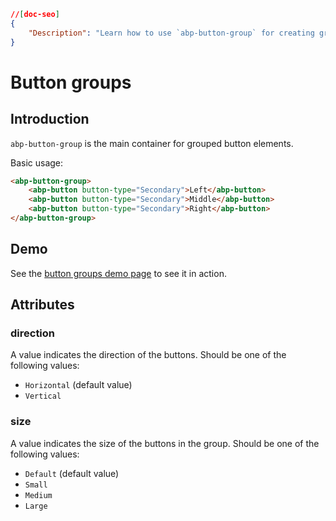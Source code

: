 ```json
//[doc-seo]
{
    "Description": "Learn how to use `abp-button-group` for creating grouped buttons in your ABP Framework projects, with customizable directions and sizes."
}
```

# Button groups

## Introduction

`abp-button-group` is the main container for grouped button elements.

Basic usage:

````html
<abp-button-group>
    <abp-button button-type="Secondary">Left</abp-button>
    <abp-button button-type="Secondary">Middle</abp-button>
    <abp-button button-type="Secondary">Right</abp-button>
</abp-button-group>
````

## Demo

See the [button groups demo page](https://bootstrap-taghelpers.abp.io/Components/Button-groups) to see it in action.

## Attributes

### direction

A value indicates the direction of the buttons. Should be one of the following values:

* `Horizontal` (default value)
* `Vertical`

### size

A value indicates the size of the buttons in the group. Should be one of the following values:

* `Default` (default value)
* `Small`
* `Medium`
* `Large`

